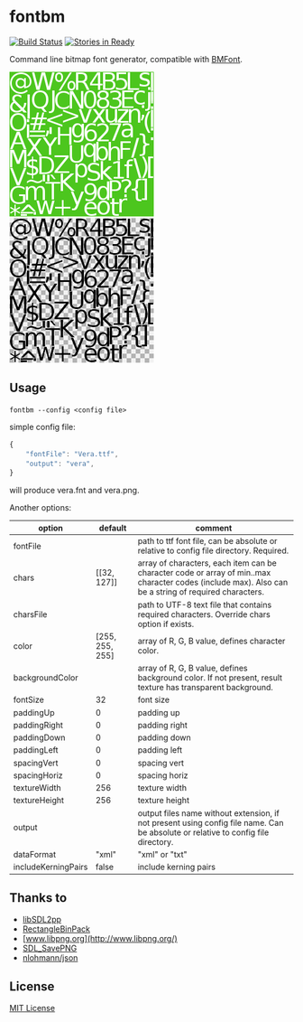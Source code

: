 # fontbm
[![Build Status](https://travis-ci.org/vladimirgamalian/fontbm.svg)](https://travis-ci.org/vladimirgamalian/fontbm)
[![Stories in Ready](https://badge.waffle.io/vladimirgamalian/fontbm.png?label=ready&title=Ready)](https://waffle.io/vladimirgamalian/fontbm)

Command line bitmap font generator, compatible with [BMFont](http://www.angelcode.com/products/bmfont/).

![sample](/assets/sample0.png?raw=true)
![sample](/assets/sample1.png?raw=true)

## Usage
```
fontbm --config <config file>
```

simple config file:
```javascript
{
    "fontFile": "Vera.ttf",
    "output": "vera",
}
```
will produce vera.fnt and vera.png.

Another options:


option  | default | comment
------|-----|---------------
fontFile |  | path to ttf font file, can be absolute or relative to config file directory. Required.
chars | \[\[32, 127\]\] | array of characters, each item can be character code or array of min..max character codes (include max). Also can be a string of required characters.
charsFile | | path to UTF-8 text file that contains required characters. Override chars option if exists.
color | \[255, 255, 255\] | array of R, G, B value, defines character color.
backgroundColor | | array of R, G, B value, defines background color. If not present, result texture has transparent background.
fontSize | 32 | font size
paddingUp | 0 | padding up
paddingRight | 0 | padding right
paddingDown | 0 | padding down
paddingLeft | 0 | padding left
spacingVert | 0 | spacing vert
spacingHoriz | 0 | spacing horiz
textureWidth | 256 | texture width
textureHeight | 256 | texture height
output | | output files name without extension, if not present using config file name. Can be absolute or relative to config file directory.
dataFormat | "xml" | "xml" or "txt"
includeKerningPairs | false | include kerning pairs

## Thanks to

* [libSDL2pp](https://github.com/AMDmi3/libSDL2pp)
* [RectangleBinPack](https://github.com/juj/RectangleBinPack)
* [www.libpng.org](http://www.libpng.org/)
* [SDL_SavePNG](https://github.com/driedfruit/SDL_SavePNG)
* [nlohmann/json](https://github.com/nlohmann/json)

## License

[MIT License](http://opensource.org/licenses/MIT)
